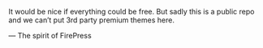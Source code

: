 It would be nice if everything could be free. But sadly this is a public repo and we can’t put 3rd party premium themes here.

— The spirit of FirePress
